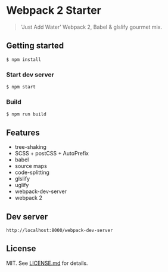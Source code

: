# Webpack 2 Starter
> 'Just Add Water' Webpack 2, Babel & glslify gourmet mix.

## Getting started

```$ npm install```

### Start dev server

```$ npm start```

### Build

```$ npm run build```

## Features

- tree-shaking
- SCSS + postCSS + AutoPrefix
- babel
- source maps
- code-splitting
- glslify
- uglify
- webpack-dev-server
- webpack 2

## Dev server
``` http://localhost:8000/webpack-dev-server ```


## License

MIT. See [LICENSE.md](http://github.com/terkelg/webpack-starter/blob/master/LICENSE.md) for details.
